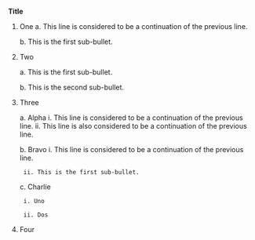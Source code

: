 <link rel="stylesheet" href="css/style.css" />

**Title**

1. One
    a. This line is considered to be a continuation of the previous line.

    b. This is the first sub-bullet.

2. Two

    a. This is the first sub-bullet.

    b. This is the second sub-bullet.

3. Three

    a. Alpha
        i. This line is considered to be a continuation of the previous line.
        ii. This line is also considered to be a continuation of the previous line.

    b. Bravo
        i. This line is considered to be a continuation of the previous line.

        ii. This is the first sub-bullet.

    c. Charlie

        i. Uno

        ii. Dos

4. Four
